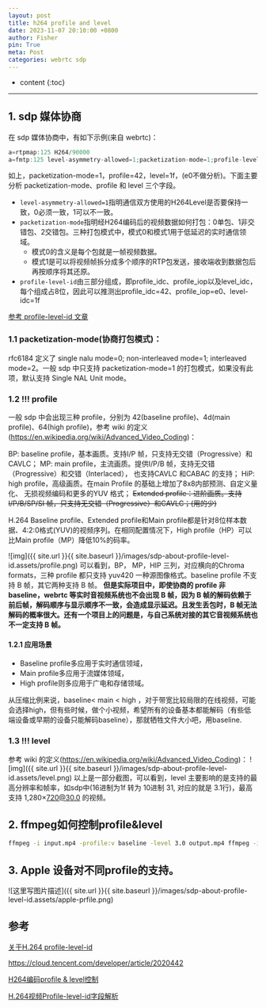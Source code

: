 ```yaml
---
layout: post
title: h264 profile and level
date: 2023-11-07 20:10:00 +0800
author: Fisher
pin: True
meta: Post
categories: webrtc sdp
---
```



* content
{:toc}

---

## 1. sdp 媒体协商

在 sdp 媒体协商中，有如下示例(来自 webrtc)：

```c
a=rtpmap:125 H264/90000
a=fmtp:125 level-asymmetry-allowed=1;packetization-mode=1;profile-level-id=42e01f
```

如上，packetization-mode=1，profile=42，level=1f，(e0不做分析)。下面主要分析 packetization-mode、profile 和 level 三个字段。

- `level-asymmetry-allowed=1`指明通信双方使用的H264Level是否要保持一致，0必须一致，1可以不一致。
- `packetization-mode`指明经H264编码后的视频数据如何打包：0单包、1非交错包、2交错包。三种打包模式中，模式0和模式1用于低延迟的实时通信领域。
    - 模式0的含义是每个包就是一帧视频数据。
    - 模式1是可以将视频帧拆分成多个顺序的RTP包发送，接收端收到数据包后再按顺序将其还原。
- `profile-level-id`由三部分组成，即profile_idc、profile_iop以及level_idc，每个组成占8位，因此可以推测出profile_idc=42、profile_iop=e0、level-idc=1f

[参考 profile-level-id 文章](https://blog.csdn.net/hzb869168467/article/details/122147530)

### 1.1 packetization-mode(协商打包模式)：

rfc6184 定义了 single nalu mode=0; non-interleaved mode=1; interleaved mode=2。一般 sdp 中只支持 packetization-mode=1 的打包模式，如果没有此项，默认支持 Single NAL Unit mode。

### 1.2 !!! profile

一般 sdp 中会出现三种 profile，分别为 42(baseline profile)、4d(main profile)、64(high profile)，参考 wiki 的定义(https://en.wikipedia.org/wiki/Advanced_Video_Coding)：

BP:  baseline profile，基本画质。支持I/P 帧，只支持无交错（Progressive）和CAVLC；
MP: main profile，主流画质。提供I/P/B 帧，支持无交错（Progressive）和交错（Interlaced）， 也支持CAVLC 和CABAC 的支持；
HiP: high profile，高级画质。在main Profile 的基础上增加了8x8内部预测、自定义量化、 无损视频编码和更多的YUV 格式；
~~Extended profile：进阶画质。支持I/P/B/SP/SI 帧，只支持无交错（Progressive）和CAVLC；(用的少)~~

H.264 Baseline profile、Extended profile和Main profile都是针对8位样本数据、4:2:0格式(YUV)的视频序列。在相同配置情况下，High profile（HP）可以比Main profile（MP）降低10%的码率。

![img]({{ site.url }}{{ site.baseurl }}/images/sdp-about-profile-level-id.assets/profile.png)
可以看到，BP， MP，HIP 三列，对应横向的Chroma formats，三种 profile 都只支持 yuv420 一种源图像格式。baseline profile 不支持 B 帧，其它两种支持 B 帧。
**但是实际项目中，即使协商的 profile 非 baseline，webrtc 等实时音视频系统也不会出现 B 帧，因为 B 帧的解码依赖于前后帧，解码顺序与显示顺序不一致，会造成显示延迟。且发生丢包时，B 帧无法解码的概率很大。还有一个项目上的问题是，与自己系统对接的其它音视频系统也不一定支持 B 帧。**



#### 1.2.1 应用场景

- Baseline profile多应用于实时通信领域，
- Main profile多应用于流媒体领域，
- High profile则多应用于广电和存储领域。

从压缩比例来说，baseline< main < high ，对于带宽比较局限的在线视频，可能会选择high，但有些时候，做个小视频，希望所有的设备基本都能解码（有些低端设备或早期的设备只能解码baseline），那就牺牲文件大小吧，用baseline.



### 1.3 !!! level

参考 wiki 的定义(https://en.wikipedia.org/wiki/Advanced_Video_Coding)：
![img]({{ site.url }}{{ site.baseurl }}/images/sdp-about-profile-level-id.assets/level.png)
以上是一部分截图，可以看到，level 主要影响的是支持的最高分辨率和帧率，如sdp中(16进制为1f 转为 10进制 31, 对应的就是 3.1行)，最高支持 1,280×720@30.0 的视频。



## 2. ffmpeg如何控制profile&level

```bash
ffmpeg -i input.mp4 -profile:v baseline -level 3.0 output.mp4 ffmpeg -i input.mp4 -profile:v main -level 4.2 output.mp4
```

## 3. Apple 设备对不同profile的支持。 

![这里写图片描述]({{ site.url }}{{ site.baseurl }}/images/sdp-about-profile-level-id.assets/apple-prfile.png)

## 参考

[关于H.264 profile-level-id](https://blog.csdn.net/u012587637/article/details/108767639)

https://cloud.tencent.com/developer/article/2020442

[H264编码profile & level控制](https://www.cnblogs.com/tinywan/p/6402007.html)

[H.264视频Profile-level-id字段解析](https://blog.csdn.net/A18373279153/article/details/118383229)